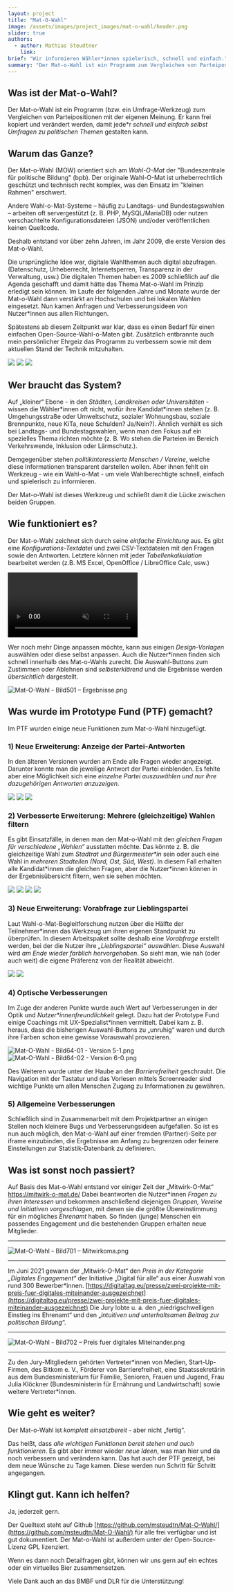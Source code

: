 ```yaml
---
layout: project
title: "Mat-O-Wahl"
image: /assets/images/project_images/mat-o-wahl/header.png
slider: true
authors:
  - author: Mathias Steudtner
    link:
brief: "Wir informieren Wähler*innen spielerisch, schnell und einfach."
summary: "Der Mat-o-Wahl ist ein Programm zum Vergleichen von Parteipositionen mit der eigenen Meinung."
---
```


## Was ist der Mat-o-Wahl?

Der Mat-o-Wahl ist ein Programm (bzw. ein Umfrage-Werkzeug) zum Vergleichen von Parteipositionen mit der eigenen Meinung. Er kann frei kopiert und verändert werden, damit jede\*r _schnell und einfach selbst Umfragen zu politischen Themen_ gestalten kann.

## Warum das Ganze?

Der Mat-o-Wahl (MOW) orientiert sich am _Wahl-O-Mat_ der "Bundeszentrale für politische Bildung" (bpb). Der originale Wahl-O-Mat ist urheberrechtlich geschützt und technisch recht komplex, was den Einsatz im "kleinen Rahmen" erschwert.

Andere Wahl-o-Mat-Systeme – häufig zu Landtags- und Bundestagswahlen – arbeiten oft servergestützt (z. B. PHP, MySQL/MariaDB) oder nutzen verschachtelte Konfigurationsdateien (JSON) und/oder veröffentlichen keinen Quellcode.

Deshalb entstand vor über zehn Jahren, im Jahr 2009, die erste Version des Mat-o-Wahl.

Die ursprüngliche Idee war, digitale Wahlthemen auch digital abzufragen.(Datenschutz, Urheberrecht, Internetsperren, Transparenz in der Verwaltung, usw.) Die digitalen Themen haben es 2009 schließlich auf die Agenda geschafft und damit hätte das Thema Mat-o-Wahl im Prinzip erledigt sein können.
Im Laufe der folgenden Jahre und Monate wurde der Mat-o-Wahl dann verstärkt an Hochschulen und bei lokalen Wahlen eingesetzt. Nun kamen Anfragen und Verbesserungsideen von Nutzer\*innen aus allen Richtungen.

Spätestens ab diesem Zeitpunkt war klar, dass es einen Bedarf für einen einfachen Open-Source-Wahl-o-Maten gibt. Zusätzlich entbrannte auch mein persönlicher Ehrgeiz das Programm zu verbessern sowie mit dem aktuellen Stand der Technik mitzuhalten.

<img src="/assets/images/project_images/mat-o-wahl/Mat-O-Wahl%20-%20Bild201%20-%20Version%202-2.png">
<img src="/assets/images/project_images/mat-o-wahl/Mat-O-Wahl%20-%20Bild202%20-%20Version%205-1.png">
<img src="/assets/images/project_images/mat-o-wahl/Mat-O-Wahl%20-%20Bild203%20-%20Version%206-0.png">

## Wer braucht das System?

Auf „kleiner“ Ebene - in den _Städten, Landkreisen oder Universitäten_ - wissen die Wähler\*innen oft nicht, wofür ihre Kandidat\*innen stehen (z. B. Umgehungsstraße oder Umweltschutz, sozialer Wohnungsbau, soziale Brennpunkte, neue KiTa, neue Schulden? Ja/Nein?). Ähnlich verhält es sich bei Landtags- und Bundestagswahlen, wenn man den Fokus auf ein spezielles Thema richten möchte (z. B. Wo stehen die Parteien im Bereich Verkehrswende, Inklusion oder Lärmschutz.).

Demgegenüber stehen _politikinteressierte Menschen / Vereine_, welche diese Informationen transparent darstellen wollen. Aber ihnen fehlt ein Werkzeug - wie ein Wahl-o-Mat - um viele Wahlberechtigte schnell, einfach und spielerisch zu informieren.

Der Mat-o-Wahl ist dieses Werkzeug und schließt damit die Lücke zwischen beiden Gruppen.

## Wie funktioniert es?

Der Mat-o-Wahl zeichnet sich durch seine _einfache Einrichtung_ aus. Es gibt eine _Konfigurations-Textdatei_ und zwei CSV-Textdateien mit den Fragen sowie den Antworten. Letztere können mit jeder _Tabellenkalkulation_ bearbeitet werden (z.B. MS Excel, OpenOffice / LibreOffice Calc, usw.)

<video src="/assets/images/project_images/mat-o-wahl/Mat-o-Wahl%20-%20Video%20501%20-%20Konfiguration.mp4" autoplay controls muted loop></video>

Wer noch mehr Dinge anpassen möchte, kann aus einigen _Design-Vorlagen_ auswählen oder diese selbst anpassen.
Auch die Nutzer\*innen finden sich schnell innerhalb des Mat-o-Wahls zurecht. Die Auswahl-Buttons zum Zustimmen oder Ablehnen sind _selbsterklärend_ und die Ergebnisse werden _übersichtlich_ dargestellt.

![Mat-O-Wahl - Bild501 – Ergebnisse.png](/assets/images/project_images/mat-o-wahl/Mat-O-Wahl%20-%20Bild501%20-%20Ergebnisse.png)

## Was wurde im Prototype Fund (PTF) gemacht?

Im PTF wurden einige neue Funktionen zum Mat-o-Wahl hinzugefügt.

### 1) Neue Erweiterung: Anzeige der Partei-Antworten

In den älteren Versionen wurden am Ende alle Fragen wieder angezeigt. Darunter konnte man die jeweilige Antwort der Partei einblenden. Es fehlte aber eine Möglichkeit sich eine _einzelne Partei auszuwählen und nur ihre dazugehörigen Antworten anzuzeigen_.

<img src="/assets/images/project_images/mat-o-wahl/Mat-O-Wahl%20-%20Bild61-01%20-%20Version%205-1.png">
<img src="/assets/images/project_images/mat-o-wahl/Mat-O-Wahl%20-%20Bild61-02%20-%20Version%206-0%20Fragen.png">
<img src="/assets/images/project_images/mat-o-wahl/Mat-O-Wahl%20-%20Bild61-03%20-%20Version%206-0%20Parteien.png">

### 2) Verbesserte Erweiterung: Mehrere (gleichzeitige) Wahlen filtern

Es gibt Einsatzfälle, in denen man den Mat-o-Wahl mit den _gleichen Fragen für verschiedene „Wahlen_“ ausstatten möchte. Das könnte z. B. die gleichzeitige Wahl zum _Stadtrat und Bürgermeister\*in_ sein oder auch eine Wahl in _mehreren Stadteilen (Nord, Ost, Süd, West)_. In diesem Fall erhalten alle Kandidat\*innen die gleichen Fragen, aber die Nutzer\*innen können in der Ergebnisübersicht filtern, wen sie sehen möchten.

<img src="/assets/images/project_images/mat-o-wahl/Mat-O-Wahl%20-%20Bild62-01%20-%20Alle%20Ergebnisse.png">
<img src="/assets/images/project_images/mat-o-wahl/Mat-O-Wahl%20-%20Bild62-02%20-%20Buergermeister.png">
<img src="/assets/images/project_images/mat-o-wahl/Mat-O-Wahl%20-%20Bild62-03%20-%20Suedfruechte.png">
<img src="/assets/images/project_images/mat-o-wahl/Mat-O-Wahl%20-%20Bild62-04%20-%20Runde%20Fruechte.png">

### 3) Neue Erweiterung: Vorabfrage zur Lieblingspartei

Laut Wahl-o-Mat-Begleitforschung nutzen über die Hälfte der Teilnehmer\*innen das Werkzeug um ihren eigenen Standpunkt zu überprüfen. In diesem Arbeitspaket sollte deshalb eine _Vorabfrage_ erstellt werden, bei der die Nutzer ihre _„Lieblingspartei“ auswählen_. Diese Auswahl wird _am Ende wieder farblich hervorgehoben_. So sieht man, wie nah (oder auch weit) die eigene Präferenz von der Realität abweicht.

<img src="/assets/images/project_images/mat-o-wahl/Mat-O-Wahl%20-%20Bild63-01%20-%20Vorabfrage.png">
<img src="/assets/images/project_images/mat-o-wahl/Mat-O-Wahl%20-%20Bild63-02%20-%20Ergebnisse.png">

### 4) Optische Verbesserungen

Im Zuge der anderen Punkte wurde auch Wert auf Verbesserungen in der Optik und _Nutzer\*innenfreundlichkeit_ gelegt. Dazu hat der Prototype Fund einige Coachings mit UX-Spezialist\*innen vermittelt. Dabei kam z. B. heraus, dass die bisherigen Auswahl-Buttons zu „unruhig“ waren und durch ihre Farben schon eine gewisse Vorauswahl provozieren.

![Mat-O-Wahl - Bild64-01 - Version 5-1.png](/assets/images/project_images/mat-o-wahl/Mat-O-Wahl%20-%20Bild64-01%20-%20Version%205-1.png)
![Mat-O-Wahl - Bild64-02 - Version 6-0.png](/assets/images/project_images/mat-o-wahl/Mat-O-Wahl%20-%20Bild64-02%20-%20Version%206-0.png)

Des Weiteren wurde unter der Haube an der _Barrierefreiheit_ geschraubt. Die Navigation mit der Tastatur und das Vorlesen mittels Screenreader sind wichtige Punkte um allen Menschen Zugang zu Informationen zu gewähren.

### 5) Allgemeine Verbesserungen

Schließlich sind in Zusammenarbeit mit dem Projektpartner an einigen Stellen noch kleinere Bugs und Verbesserungsideen aufgefallen. So ist es nun auch möglich, den Mat-o-Wahl auf einer fremden (Partner)-Seite per iframe einzubinden, die Ergebnisse am Anfang zu begrenzen oder feinere Einstellungen zur Statistik-Datenbank zu definieren.

## Was ist sonst noch passiert?

Auf Basis des Mat-o-Wahl entstand vor einiger Zeit der „Mitwirk-O-Mat“ https://mitwirk-o-mat.de/ Dabei beantworten die Nutzer\*innen _Fragen zu ihren Interessen_ und bekommen anschließend diejenigen _Gruppen, Vereine und Initiativen vorgeschlagen_, mit denen sie die größte Übereinstimmung für ein mögliches _Ehrenamt_ haben. So finden (junge) Menschen ein passendes Engagement und die bestehenden Gruppen erhalten neue Mitglieder.

---

![Mat-O-Wahl - Bild701 – Mitwirkoma.png](/assets/images/project_images/mat-o-wahl/Mat-O-Wahl%20-%20Bild701%20-%20Mitwirkomat.png)

---

Im Juni 2021 gewann der „Mitwirk-O-Mat“ den _Preis in der Kategorie „Digitales Engagement“_ der Initiative „Digital für alle“ aus einer Auswahl von rund 300 Bewerber\*innen. [https://digitaltag.eu/presse/zwei-projekte-mit-preis-fuer-digitales-miteinander-ausgezeichnet](https://digitaltag.eu/presse/zwei-projekte-mit-preis-fuer-digitales-miteinander-ausgezeichnet) Die Jury lobte u. a. den „niedrigschwelligen Einstieg ins Ehrenamt“ und den „_intuitiven und unterhaltsamen Beitrag zur politischen Bildung_“.

---

![Mat-O-Wahl - Bild702 – Preis fuer digitales Miteinander.png](/assets/images/project_images/mat-o-wahl/Mat-O-Wahl%20-%20Bild702%20-%20Preis%20fuer%20digitales%20Miteinander.png)

---

Zu den Jury-Mitgliedern gehörten Vertreter\*innen von Medien, Start-Up-Firmen, des Bitkom e. V., Förderer von Barrierefreiheit, eine Staatssekretärin aus dem Bundesministerium für Familie, Senioren, Frauen und Jugend, Frau Julia Klöckner (Bundesministerin für Ernährung und Landwirtschaft) sowie weitere Vertreter\*innen.

## Wie geht es weiter?

Der Mat-o-Wahl ist _komplett einsatzbereit_ - aber nicht „fertig“.

Das heißt, dass _alle wichtigen Funktionen bereit stehen und auch funktionieren_. Es gibt aber immer wieder _neue Ideen_, was man hier und da noch verbessern und verändern kann. Das hat auch der PTF gezeigt, bei dem neue Wünsche zu Tage kamen. Diese werden nun Schritt für Schritt angegangen.

## Klingt gut. Kann ich helfen?

Ja, jederzeit gern.

Der Quelltext steht auf Github [https://github.com/msteudtn/Mat-O-Wahl/](https://github.com/msteudtn/Mat-O-Wahl/) für alle frei verfügbar und ist gut dokumentiert. Der Mat-o-Wahl ist außerdem unter der Open-Source-Lizenz GPL lizenziert.

Wenn es dann noch Detailfragen gibt, können wir uns gern auf ein echtes oder ein virtuelles Bier zusammensetzen.

Viele Dank auch an das BMBF und DLR für die Unterstützung!
